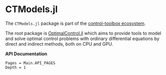 # CTModels.jl

The `CTModels.jl` package is part of the [control-toolbox ecosystem](https://github.com/control-toolbox).

The root package is [OptimalControl.jl](https://github.com/control-toolbox/OptimalControl.jl) which aims to provide tools to model and solve optimal control problems with ordinary differential equations by direct and indirect methods, both on CPU and GPU.

**API Documentation**

```@contents
Pages = Main.API_PAGES
Depth = 1
```
